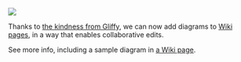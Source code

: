 ![](http://jenkins-ci.org/sites/default/files/gliffy.png)

Thanks to [the kindness from Gliffy](http://www.gliffy.com/), we can now add diagrams to [Wiki pages](http://wiki.jenkins-ci.org/), in a way that enables collaborative edits.

See more info, including a sample diagram in [a Wiki page](https://wiki.jenkins-ci.org/display/JENKINS/Adding+diagrams).
